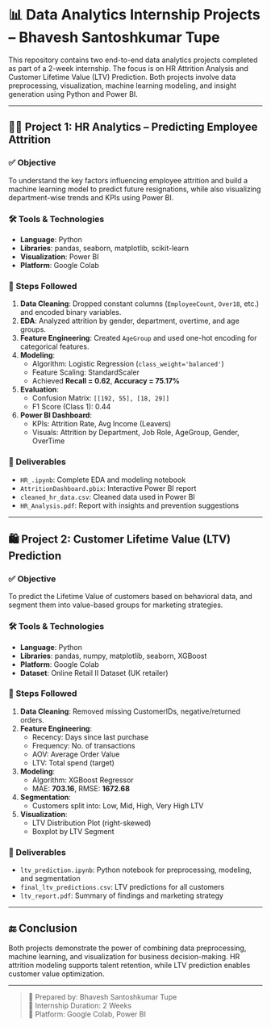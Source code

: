 # 📊 Data Analytics Internship Projects – Bhavesh Santoshkumar Tupe

This repository contains two end-to-end data analytics projects completed as part of a 2-week internship. The focus is on HR Attrition Analysis and Customer Lifetime Value (LTV) Prediction. Both projects involve data preprocessing, visualization, machine learning modeling, and insight generation using Python and Power BI.

---

## 🧑‍💼 Project 1: HR Analytics – Predicting Employee Attrition

### ✅ Objective
To understand the key factors influencing employee attrition and build a machine learning model to predict future resignations, while also visualizing department-wise trends and KPIs using Power BI.

### 🛠 Tools & Technologies
- **Language**: Python  
- **Libraries**: pandas, seaborn, matplotlib, scikit-learn  
- **Visualization**: Power BI  
- **Platform**: Google Colab  

### 🔄 Steps Followed
1. **Data Cleaning**: Dropped constant columns (`EmployeeCount`, `Over18`, etc.) and encoded binary variables.
2. **EDA**: Analyzed attrition by gender, department, overtime, and age groups.
3. **Feature Engineering**: Created `AgeGroup` and used one-hot encoding for categorical features.
4. **Modeling**: 
   - Algorithm: Logistic Regression (`class_weight='balanced'`)
   - Feature Scaling: StandardScaler
   - Achieved **Recall = 0.62**, **Accuracy = 75.17%**
5. **Evaluation**:
   - Confusion Matrix: `[[192, 55], [18, 29]]`
   - F1 Score (Class 1): 0.44
6. **Power BI Dashboard**:
   - KPIs: Attrition Rate, Avg Income (Leavers)
   - Visuals: Attrition by Department, Job Role, AgeGroup, Gender, OverTime

### 📌 Deliverables
- `HR_.ipynb`: Complete EDA and modeling notebook  
- `AttritionDashboard.pbix`: Interactive Power BI report  
- `cleaned_hr_data.csv`: Cleaned data used in Power BI  
- `HR_Analysis.pdf`: Report with insights and prevention suggestions

---

## 🛍️ Project 2: Customer Lifetime Value (LTV) Prediction

### ✅ Objective
To predict the Lifetime Value of customers based on behavioral data, and segment them into value-based groups for marketing strategies.

### 🛠 Tools & Technologies
- **Language**: Python  
- **Libraries**: pandas, numpy, matplotlib, seaborn, XGBoost  
- **Platform**: Google Colab  
- **Dataset**: Online Retail II Dataset (UK retailer)

### 🔄 Steps Followed
1. **Data Cleaning**: Removed missing CustomerIDs, negative/returned orders.
2. **Feature Engineering**:
   - Recency: Days since last purchase
   - Frequency: No. of transactions
   - AOV: Average Order Value
   - LTV: Total spend (target)
3. **Modeling**:
   - Algorithm: XGBoost Regressor
   - MAE: **703.16**, RMSE: **1672.68**
4. **Segmentation**:
   - Customers split into: Low, Mid, High, Very High LTV
5. **Visualization**:
   - LTV Distribution Plot (right-skewed)
   - Boxplot by LTV Segment

### 📌 Deliverables
- `ltv_prediction.ipynb`: Python notebook for preprocessing, modeling, and segmentation  
- `final_ltv_predictions.csv`: LTV predictions for all customers  
- `ltv_report.pdf`: Summary of findings and marketing strategy

---

## 🔚 Conclusion

Both projects demonstrate the power of combining data preprocessing, machine learning, and visualization for business decision-making. HR attrition modeling supports talent retention, while LTV prediction enables customer value optimization.

---

> 👤 Prepared by: Bhavesh Santoshkumar Tupe  
> 📅 Internship Duration: 2 Weeks  
> 📌 Platform: Google Colab, Power BI  
